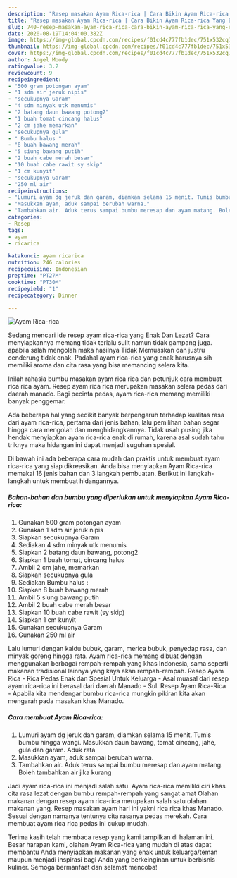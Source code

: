 ```yaml
---
description: "Resep masakan Ayam Rica-rica | Cara Bikin Ayam Rica-rica Yang Enak dan Simpel"
title: "Resep masakan Ayam Rica-rica | Cara Bikin Ayam Rica-rica Yang Enak dan Simpel"
slug: 740-resep-masakan-ayam-rica-rica-cara-bikin-ayam-rica-rica-yang-enak-dan-simpel
date: 2020-08-19T14:04:00.382Z
image: https://img-global.cpcdn.com/recipes/f01cd4c777fb1dec/751x532cq70/ayam-rica-rica-foto-resep-utama.jpg
thumbnail: https://img-global.cpcdn.com/recipes/f01cd4c777fb1dec/751x532cq70/ayam-rica-rica-foto-resep-utama.jpg
cover: https://img-global.cpcdn.com/recipes/f01cd4c777fb1dec/751x532cq70/ayam-rica-rica-foto-resep-utama.jpg
author: Angel Moody
ratingvalue: 3.2
reviewcount: 9
recipeingredient:
- "500 gram potongan ayam"
- "1 sdm air jeruk nipis"
- "secukupnya Garam"
- "4 sdm minyak utk menumis"
- "2 batang daun bawang potong2"
- "1 buah tomat cincang halus"
- "2 cm jahe memarkan"
- "secukupnya gula"
- " Bumbu halus "
- "8 buah bawang merah"
- "5 siung bawang putih"
- "2 buah cabe merah besar"
- "10 buah cabe rawit sy skip"
- "1 cm kunyit"
- "secukupnya Garam"
- "250 ml air"
recipeinstructions:
- "Lumuri ayam dg jeruk dan garam, diamkan selama 15 menit. Tumis bumbu hingga wangi. Masukkan daun bawang, tomat cincang, jahe, gula dan garam. Aduk rata"
- "Masukkan ayam, aduk sampai berubah warna."
- "Tambahkan air. Aduk terus sampai bumbu meresap dan ayam matang. Boleh tambahkan air jika kurang"
categories:
- Resep
tags:
- ayam
- ricarica

katakunci: ayam ricarica 
nutrition: 246 calories
recipecuisine: Indonesian
preptime: "PT27M"
cooktime: "PT30M"
recipeyield: "1"
recipecategory: Dinner

---
```



![Ayam Rica-rica](https://img-global.cpcdn.com/recipes/f01cd4c777fb1dec/751x532cq70/ayam-rica-rica-foto-resep-utama.jpg)

Sedang mencari ide resep ayam rica-rica yang Enak Dan Lezat? Cara menyiapkannya memang tidak terlalu sulit namun tidak gampang juga. apabila salah mengolah maka hasilnya Tidak Memuaskan dan justru cenderung tidak enak. Padahal ayam rica-rica yang enak harusnya sih memiliki aroma dan cita rasa yang bisa memancing selera kita.

Inilah rahasia bumbu masakan ayam rica rica dan petunjuk cara membuat rica rica ayam. Resep ayam rica rica merupakan masakan selera pedas dari daerah manado. Bagi pecinta pedas, ayam rica-rica memang memiliki banyak penggemar.

Ada beberapa hal yang sedikit banyak berpengaruh terhadap kualitas rasa dari ayam rica-rica, pertama dari jenis bahan, lalu pemilihan bahan segar hingga cara mengolah dan menghidangkannya. Tidak usah pusing jika hendak menyiapkan ayam rica-rica enak di rumah, karena asal sudah tahu triknya maka hidangan ini dapat menjadi suguhan spesial.


Di bawah ini ada beberapa cara mudah dan praktis untuk membuat ayam rica-rica yang siap dikreasikan. Anda bisa menyiapkan Ayam Rica-rica memakai 16 jenis bahan dan 3 langkah pembuatan. Berikut ini langkah-langkah untuk membuat hidangannya.

<!--inarticleads1-->

##### Bahan-bahan dan bumbu yang diperlukan untuk menyiapkan Ayam Rica-rica:

1. Gunakan 500 gram potongan ayam
1. Gunakan 1 sdm air jeruk nipis
1. Siapkan secukupnya Garam
1. Sediakan 4 sdm minyak utk menumis
1. Siapkan 2 batang daun bawang, potong2
1. Siapkan 1 buah tomat, cincang halus
1. Ambil 2 cm jahe, memarkan
1. Siapkan secukupnya gula
1. Sediakan  Bumbu halus :
1. Siapkan 8 buah bawang merah
1. Ambil 5 siung bawang putih
1. Ambil 2 buah cabe merah besar
1. Siapkan 10 buah cabe rawit (sy skip)
1. Siapkan 1 cm kunyit
1. Gunakan secukupnya Garam
1. Gunakan 250 ml air


Lalu lumuri dengan kaldu bubuk, garam, merica bubuk, penyedap rasa, dan minyak goreng hingga rata. Ayam rica-rica memang dibuat dengan menggunakan berbagai rempah-rempah yang khas Indonesia, sama seperti makanan tradisional lainnya yang kaya akan rempah-rempah. Resep Ayam Rica - Rica Pedas Enak dan Spesial Untuk Keluarga - Asal muasal dari resep ayam rica-rica ini berasal dari daerah Manado - Sul. Resep Ayam Rica-Rica - Apabila kita mendengar bumbu rica-rica mungkin pikiran kita akan mengarah pada masakan khas Manado. 

<!--inarticleads2-->

##### Cara membuat Ayam Rica-rica:

1. Lumuri ayam dg jeruk dan garam, diamkan selama 15 menit. Tumis bumbu hingga wangi. Masukkan daun bawang, tomat cincang, jahe, gula dan garam. Aduk rata
1. Masukkan ayam, aduk sampai berubah warna.
1. Tambahkan air. Aduk terus sampai bumbu meresap dan ayam matang. Boleh tambahkan air jika kurang


Jadi ayam rica-rica ini menjadi salah satu. Ayam rica-rica memiliki ciri khas cita rasa lezat dengan bumbu rempah-rempah yang sangat amat Olahan makanan dengan resep ayam rica-rica merupakan salah satu olahan makanan yang. Resep masakan ayam hari ini yakni rica rica khas Manado. Sesuai dengan namanya tentunya cita rasanya pedas merekah. Cara membuat ayam rica rica pedas ini cukup mudah. 

Terima kasih telah membaca resep yang kami tampilkan di halaman ini. Besar harapan kami, olahan Ayam Rica-rica yang mudah di atas dapat membantu Anda menyiapkan makanan yang enak untuk keluarga/teman maupun menjadi inspirasi bagi Anda yang berkeinginan untuk berbisnis kuliner. Semoga bermanfaat dan selamat mencoba!
